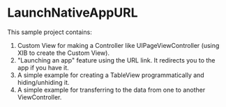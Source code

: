 # LaunchNativeAppURL

This sample project contains:

1. Custom View for making a Controller like UIPageViewController (using XIB to create the Custom View).
2. "Launching an app" feature using the URL link. It redirects you to the app if you have it.
3. A simple example for creating a TableView programmatically and hiding/unhiding it.
4. A simple example for transferring to the data from one to another ViewController.
